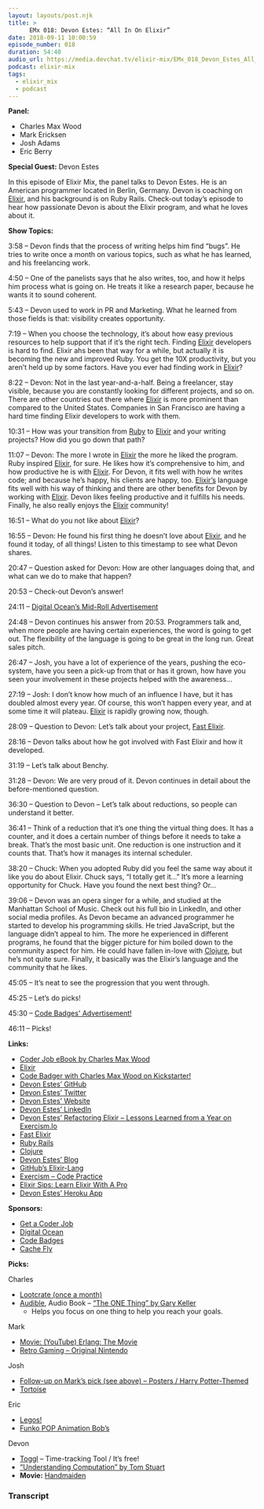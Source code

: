 ```yaml
---
layout: layouts/post.njk
title: >
      EMx 018: Devon Estes: “All In On Elixir”
date: 2018-09-11 10:00:59
episode_number: 018
duration: 54:40
audio_url: https://media.devchat.tv/elixir-mix/EMx_018_Devon_Estes_All_in_on_Elixir.mp3
podcast: elixir-mix
tags: 
  - elixir_mix
  - podcast
---
```


 **Panel:**

- Charles Max Wood
- Mark Ericksen
- Josh Adams
- Eric Berry

**Special Guest:** Devon Estes

In this episode of Elixir Mix, the panel talks to Devon Estes. He is an American programmer located in Berlin, Germany. Devon is coaching on [Elixir](https://elixir-lang.org/), and his background is on Ruby Rails. Check-out today’s episode to hear how passionate Devon is about the Elixir program, and what he loves about it.

**Show Topics:**

3:58 – Devon finds that the process of writing helps him find “bugs”. He tries to write once a month on various topics, such as what he has learned, and his freelancing work.

4:50 – One of the panelists says that he also writes, too, and how it helps him process what is going on. He treats it like a research paper, because he wants it to sound coherent.

5:43 – Devon used to work in PR and Marketing. What he learned from those fields is that: visibility creates opportunity.

7:19 – When you choose the technology, it’s about how easy previous resources to help support that if it’s the right tech. Finding [Elixir](https://elixir-lang.org/) developers is hard to find. Elixir ahs been that way for a while, but actually it is becoming the new and improved Ruby. You get the 10X productivity, but you aren’t held up by some factors. Have you ever had finding work in [Elixir](https://elixir-lang.org/)?

8:22 – Devon: Not in the last year-and-a-half. Being a freelancer, stay visible, because you are constantly looking for different projects, and so on. There are other countries out there where [Elixir](https://elixir-lang.org/) is more prominent than compared to the United States. Companies in San Francisco are having a hard time finding Elixir developers to work with them.

10:31 – How was your transition from [Ruby](https://rubyonrails.org) to [Elixir](https://elixir-lang.org/) and your writing projects? How did you go down that path?

11:07 – Devon: The more I wrote in [Elixir](https://elixir-lang.org/) the more he liked the program. Ruby inspired [Elixir](https://elixir-lang.org/), for sure. He likes how it’s comprehensive to him, and how productive he is with [Elixir](https://elixir-lang.org/). For Devon, it fits well with how he writes code; and because he’s happy, his clients are happy, too. [Elixir’s](https://elixir-lang.org/) language fits well with his way of thinking and there are other benefits for Devon by working with [Elixir](https://elixir-lang.org/). Devon likes feeling productive and it fulfills his needs. Finally, he also really enjoys the [Elixir](https://elixir-lang.org/) community!

16:51 – What do you not like about [Elixir](https://elixir-lang.org/)?

16:55 – Devon: He found his first thing he doesn’t love about [Elixir](https://elixir-lang.org/), and he found it today, of all things! Listen to this timestamp to see what Devon shares.

20:47 – Question asked for Devon: How are other languages doing that, and what can we do to make that happen?

20:53 – Check-out Devon’s answer!

24:11 – [Digital Ocean’s Mid-Roll Advertisement](https://www.digitalocean.com/)

24:48 – Devon continues his answer from 20:53. Programmers talk and, when more people are having certain experiences, the word is going to get out. The flexibility of the language is going to be great in the long run. Great sales pitch.

26:47 – Josh, you have a lot of experience of the years, pushing the eco-system, have you seen a pick-up from that or has it grown, how have you seen your involvement in these projects helped with the awareness...

27:19 – Josh: I don’t know how much of an influence I have, but it has doubled almost every year. Of course, this won’t happen every year, and at some time it will plateau. [Elixir](https://elixir-lang.org/) is rapidly growing now, though.

28:09 – Question to Devon: Let’s talk about your project, [Fast Elixir](https://github.com/devonestes/fast-elixir).

28:16 – Devon talks about how he got involved with Fast Elixir and how it developed.

31:19 – Let’s talk about Benchy.

31:28 – Devon: We are very proud of it. Devon continues in detail about the before-mentioned question.

36:30 – Question to Devon – Let’s talk about reductions, so people can understand it better.

36:41 – Think of a reduction that it’s one thing the virtual thing does. It has a counter, and it does a certain number of things before it needs to take a break. That’s the most basic unit. One reduction is one instruction and it counts that. That’s how it manages its internal scheduler.

38:20 – Chuck: When you adopted Ruby did you feel the same way about it like you do about Elixir. Chuck says, “I totally get it...” It’s more a learning opportunity for Chuck. Have you found the next best thing? Or...

39:06 – Devon was an opera singer for a while, and studied at the Manhattan School of Music. Check out his full bio in LinkedIn, and other social media profiles. As Devon became an advanced programmer he started to develop his programming skills. He tried JavaScript, but the language didn’t appeal to him. The more he experienced in different programs, he found that the bigger picture for him boiled down to the community aspect for him. He could have fallen in-love with [Clojure](https://clojure.org), but he’s not quite sure. Finally, it basically was the Elixir’s language and the community that he likes.

45:05 – It’s neat to see the progression that you went through.

45:25 – Let’s do picks!

45:30 – [Code Badges' Advertisement!](http://codebadge.org/)

46:11 – Picks!

**Links:**

- [Coder Job eBook by Charles Max Wood](https://devchat.tv/get-a-coder-job/)
- [Elixir](https://elixir-lang.org/)
- [Code Badger with Charles Max Wood on Kickstarter!](https://www.kickstarter.com/projects/521063736/codebadgeorg)
- [Devon Estes’ GitHub](https://github.com/devonestes)
- [Devon Estes’ Twitter](https://twitter.com/devoncestes?ref_src=twsrc%255Egoogle%257Ctwcamp%255Eserp%257Ctwgr%255Eauthor)
- [Devon Estes’ Website](http://devonestes.herokuapp.com)
- [Devon Estes’ LinkedIn](https://www.linkedin.com/in/devoncestes/)
- D[evon Estes’ Refactoring Elixir – Lessons Learned from a Year on Exercism.lo](https://youtu.be/tJJMrtJEK1A)
- [Fast Elixir](https://github.com/devonestes/fast-elixir)
- [Ruby Rails](https://rubyonrails.org)
- [Clojure](https://clojure.org)
- [Devon Estes’ Blog](https://devonestes.herokuapp.com/all-in)
- [GitHub’s Elixir-Lang](https://github.com/elixir-lang/elixir/blob/master/lib/elixir/lib/kernel.ex#L4676)
- [Exercism – Code Practice](https://exercism.io)
- [Elixir Sips: Learn Elixir With A Pro](http://elixirsips.com)
- [Devon Estes’ Heroku App](http://devonestes.herokuapp.com/using-erlang-trace-3)

**Sponsors:**

- [Get a Coder Job](http://getacoderjob.com/)
- [Digital Ocean](https://www.digitalocean.com/)
- [Code Badges](http://codebadge.org/)
- [Cache Fly](https://www.cachefly.com)

**Picks:**

Charles

- [Lootcrate (once a month)](https://www.lootcrate.com/share/earnloot?utm_campaign=Generic_MyAccountsPopUp+-+TEST+-+no+TW&utm_content=personal_url&utm_medium=referral&utm_source=Friendbuy&fbuy_ref_code=j6wJH)
- [Audible](https://www.audible.com/?ref=a_ep_title__t1_nav_header_logo&pf_rd_p=b6bffedb-882c-4e5d-b04f-6aaa6e437b22&pf_rd_r=8KJKKC8K2BJJ1MQWMTVR&), Audio Book – [“The ONE Thing” by Gary Keller](https://www.audible.com/ep/title/?asin=B00FPMTFRM&source_code=GO1GBSH09091690EI&device=d&cvosrc=ppc.google.%252Bthe%2520%252Bone%2520%252Bthing&cvo_campaign=250471809&cvo_crid=260177648374&Matchtype=b&gclid=EAIaIQobChMI_NGLp5as3QIVnbjACh013gnjEAAYASAAEgIEn_D_BwE&gclsrc=aw.ds)
  - Helps you focus on one thing to help you reach your goals. 

Mark

- [Movie: (YouTube) Erlang: The Movie](https://youtu.be/xrIjfIjssLE)
- [Retro Gaming – Original Nintendo](https://www.nintendo.com/nes-classic)

Josh

- [Follow-up on Mark’s pick (see above) – Posters / Harry Potter-Themed](http://steve.vinoski.net/blog/2010/03/29/erlang-the-movie-poster/)
- [Tortoise](https://github.com/gausby/tortoise)

Eric

- [Legos!](https://www.amazon.com/McFarlane-South-Classroom-Large-Construction/dp/B06Y2JNN18/ref=sr_1_1?s=toys-and-games&ie=UTF8&qid=1535480850&sr=1-1&keywords=south+park+legos)
- [Funko POP Animation Bob’s](https://www.amazon.com/Funko-Animation-Burgers-Action-Figure/dp/B015GMX4XG/ref=sr_1_3?s=toys-and-games&ie=UTF8&qid=1535480834&sr=1-3&keywords=bobs+burgers+funko+pop)

Devon

- [Toggl](http://computationbook.com) – Time-tracking Tool / It’s free!
- [“Understanding Computation” by Tom Stuart](http://computationbook.com)
- **Movie:** [Handmaiden](https://www.imdb.com/title/tt4016934/) 


### Transcript


